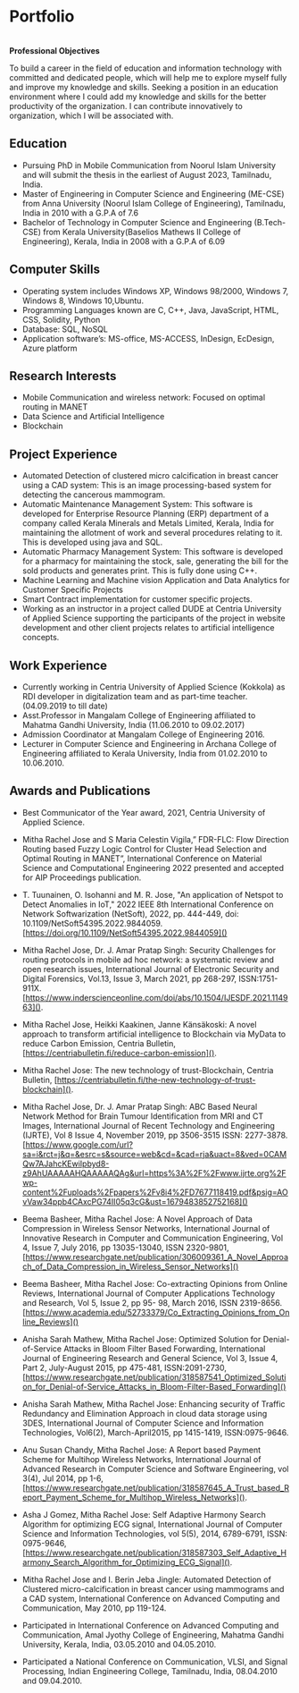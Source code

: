 # Portfolio
<br>

<b> 
Professional Objectives 
</b>

To build a career in the field of education and information technology with committed and dedicated people, which will help me to explore myself fully and improve my knowledge and skills. Seeking a position in an education environment where I could add my knowledge and skills for the better productivity of the organization. I can contribute innovatively to organization, which I will be associated with.

## Education


-	Pursuing PhD in Mobile Communication from Noorul Islam University and will submit the thesis in the earliest of August 2023, Tamilnadu, India. 
-	Master of Engineering in Computer Science and Engineering (ME-CSE) from Anna University (Noorul Islam College of Engineering), Tamilnadu, India in 2010 with a G.P.A of 7.6
-	Bachelor of Technology in Computer Science and Engineering (B.Tech-CSE) from Kerala  University(Baselios Mathews II College of Engineering), Kerala, India in 2008 with a G.P.A of 6.09

## Computer Skills

-	Operating system includes Windows XP, Windows 98/2000, Windows 7, Windows 8, Windows 10,Ubuntu.
-	Programming Languages known are C, C++, Java, JavaScript, HTML, CSS, Solidity, Python
-	Database: SQL, NoSQL
-	Application software’s: MS-office, MS-ACCESS, InDesign, EcDesign, Azure platform

## Research Interests
-	Mobile Communication and wireless network: Focused on optimal routing in MANET
-	Data Science and Artificial Intelligence
-	Blockchain

## Project Experience

 - Automated Detection of clustered micro calcification in breast cancer using a CAD system: This is an image processing-based system for detecting the cancerous mammogram.
-	Automatic Maintenance Management System: This software is developed for Enterprise Resource Planning (ERP) department of a company called Kerala Minerals and Metals Limited, Kerala, India for maintaining the allotment of work and several procedures relating to it. This is developed using java and SQL.
-	Automatic Pharmacy Management System: This software is developed for a pharmacy for maintaining the stock, sale, generating the bill for the sold products and generates print. This is fully done using C++.
-	Machine Learning and Machine vision Application and Data Analytics for Customer Specific Projects
-	Smart Contract implementation for customer specific projects.
-	Working as an instructor in a project called DUDE at Centria University of Applied Science supporting the participants of the project in website development and other client projects relates to artificial intelligence concepts.

## Work Experience
-	Currently working in Centria University of Applied Science (Kokkola) as RDI developer in digitalization team and as part-time teacher. (04.09.2019 to till date)
-	Asst.Professor in Mangalam College of Engineering affiliated to Mahatma Gandhi University, India (11.06.2010 to 09.02.2017)
-	Admission Coordinator at Mangalam College of Engineering 2016.
-	Lecturer in Computer Science and Engineering in Archana College of Engineering affiliated to Kerala University, India from 01.02.2010 to 10.06.2010.

## Awards and Publications 
- Best Communicator of the Year award, 2021, Centria University of Applied Science.
-	Mitha Rachel Jose and S Maria Celestin Vigila,” FDR-FLC: Flow Direction Routing based Fuzzy Logic Control for Cluster Head Selection and Optimal Routing in MANET”, International Conference on Material Science and Computational Engineering 2022 presented and accepted for AIP Proceedings publication.
-	T. Tuunainen, O. Isohanni and M. R. Jose, "An application of Netspot to Detect Anomalies in IoT," 2022 IEEE 8th International Conference on Network Softwarization (NetSoft), 2022, pp. 444-449, doi: 10.1109/NetSoft54395.2022.9844059.[https://doi.org/10.1109/NetSoft54395.2022.9844059]()
-	Mitha Rachel Jose, Dr. J. Amar Pratap Singh: Security Challenges for routing protocols in mobile ad hoc network: a systematic review and open research issues, International Journal of Electronic Security and Digital Forensics, Vol.13, Issue 3, March 2021, pp 268-297, ISSN:1751-911X.[https://www.inderscienceonline.com/doi/abs/10.1504/IJESDF.2021.114963]().
-	Mitha Rachel Jose, Heikki Kaakinen, Janne Känsäkoski: A novel approach to transform artificial intelligence to Blockchain via MyData to reduce Carbon Emission, Centria Bulletin, [https://centriabulletin.fi/reduce-carbon-emission]().
-	Mitha Rachel Jose: The new technology of trust-Blockchain, Centria Bulletin, [https://centriabulletin.fi/the-new-technology-of-trust-blockchain]().

-	Mitha Rachel Jose, Dr. J. Amar Pratap Singh: ABC Based Neural Network Method for Brain Tumour Identification from MRI and CT Images, International Journal of Recent Technology and Engineering (IJRTE), Vol 8 Issue 4, November 2019, pp 3506-3515 ISSN: 2277-3878.[https://www.google.com/url?sa=i&rct=j&q=&esrc=s&source=web&cd=&cad=rja&uact=8&ved=0CAMQw7AJahcKEwiIpbyd8-z9AhUAAAAAHQAAAAAQAg&url=https%3A%2F%2Fwww.ijrte.org%2Fwp-content%2Fuploads%2Fpapers%2Fv8i4%2FD7677118419.pdf&psig=AOvVaw34ppb4CAxcPG74II05q3cG&ust=1679483852752168]()
-	Beema Basheer, Mitha Rachel Jose: A Novel Approach of Data Compression in Wireless Sensor Networks, International Journal of Innovative Research in Computer and Communication Engineering, Vol 4, Issue 7, July 2016, pp 13035-13040, ISSN 2320-9801, [https://www.researchgate.net/publication/306009361_A_Novel_Approach_of_Data_Compression_in_Wireless_Sensor_Networks]()
-	Beema Basheer, Mitha Rachel Jose: Co-extracting Opinions from Online Reviews, International Journal of Computer Applications Technology and Research, Vol 5, Issue 2, pp 95- 98, March 2016, ISSN 2319-8656. [https://www.academia.edu/52733379/Co_Extracting_Opinions_from_Online_Reviews]()
-	Anisha Sarah Mathew, Mitha Rachel Jose: Optimized Solution for Denial-of-Service Attacks in Bloom Filter Based Forwarding, International Journal of Engineering Research and General Science, Vol 3, Issue 4, Part 2, July-August 2015, pp 475-481, ISSN:2091-2730,  [https://www.researchgate.net/publication/318587541_Optimized_Solution_for_Denial-of-Service_Attacks_in_Bloom-Filter-Based_Forwarding]()
-	Anisha Sarah Mathew, Mitha Rachel Jose: Enhancing security of Traffic Redundancy and Elimination Approach in cloud data storage using 3DES, International Journal of Computer Science and Information Technologies, Vol6(2), March-April2015, pp 1415-1419, ISSN:0975-9646.
-	Anu Susan Chandy, Mitha Rachel Jose: A Report based Payment Scheme for Multihop Wireless Networks, International Journal of Advanced Research in Computer Science and Software Engineering, vol 3(4), Jul 2014, pp 1-6, [https://www.researchgate.net/publication/318587645_A_Trust_based_Report_Payment_Scheme_for_Multihop_Wireless_Networks]().

-	Asha J Gomez, Mitha Rachel Jose: Self Adaptive Harmony Search Algorithm for optimizing ECG signal, International Journal of Computer Science and Information Technologies, vol 5(5), 2014, 6789-6791, ISSN: 0975-9646, [https://www.researchgate.net/publication/318587303_Self_Adaptive_Harmony_Search_Algorithm_for_Optimizing_ECG_Signal]().

-	Mitha Rachel Jose and I. Berin Jeba Jingle: Automated Detection of Clustered micro-calcification in breast cancer using mammograms and a CAD system, International Conference on Advanced Computing and Communication, May 2010, pp 119-124.

-	Participated in International Conference on Advanced Computing and Communication, Amal Jyothy College of Engineering, Mahatma Gandhi University, Kerala, India, 03.05.2010 and 04.05.2010.
-	Participated a National Conference on Communication, VLSI, and Signal Processing, Indian Engineering College, Tamilnadu, India, 08.04.2010 and 09.04.2010.

